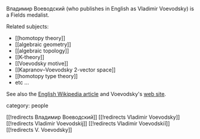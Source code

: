 Владимир Воеводский (who publishes in English as Vladimir Voevodsky) is a Fields medalist.

Related subjects:
*  [[homotopy theory]]
*  [[algebraic geometry]]
*  [[algebraic topology]]
*  [[K-theory]]
*  [[Voevodsky motive]]
*  [[Kapranov–Voevodsky 2-vector space]]
*  [[homotopy type theory]]
*  etc ...


See also the [English Wikipedia article](http://secure.wikimedia.org/wikipedia/en/wiki/Vladimir_Voevodsky) and Voevodsky's [web site](http://www.math.ias.edu/~vladimir/Site3/home.html). 

category: people

[[!redirects Владимир Воеводский]]
[[!redirects Vladimir Voevodsky]]
[[!redirects Vladimir Voevodskij]]
[[!redirects Vladimir Voevodskiĭ]]
[[!redirects V. Voevodsky]]
